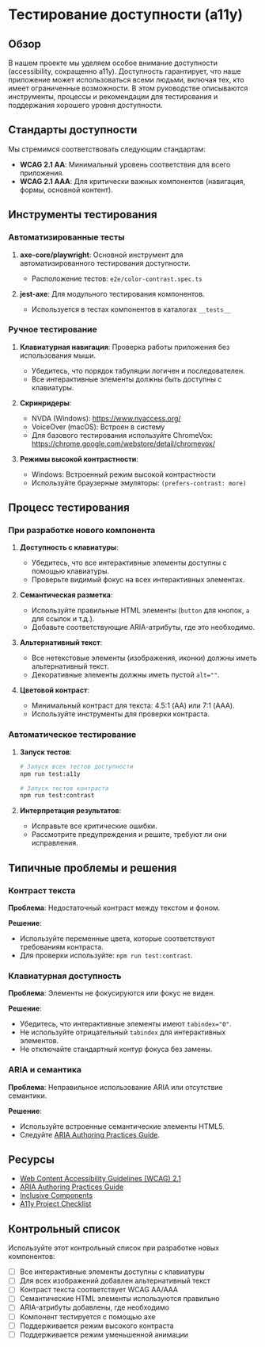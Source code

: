 # Тестирование доступности (a11y)

## Обзор

В нашем проекте мы уделяем особое внимание доступности (accessibility, сокращенно a11y). Доступность гарантирует, что наше приложение может использоваться всеми людьми, включая тех, кто имеет ограниченные возможности. В этом руководстве описываются инструменты, процессы и рекомендации для тестирования и поддержания хорошего уровня доступности.

## Стандарты доступности

Мы стремимся соответствовать следующим стандартам:

- **WCAG 2.1 AA**: Минимальный уровень соответствия для всего приложения.
- **WCAG 2.1 AAA**: Для критически важных компонентов (навигация, формы, основной контент).

## Инструменты тестирования

### Автоматизированные тесты

1. **axe-core/playwright**: Основной инструмент для автоматизированного тестирования доступности.

   - Расположение тестов: `e2e/color-contrast.spec.ts`

2. **jest-axe**: Для модульного тестирования компонентов.
   - Используется в тестах компонентов в каталогах `__tests__`

### Ручное тестирование

1. **Клавиатурная навигация**: Проверка работы приложения без использования мыши.

   - Убедитесь, что порядок табуляции логичен и последователен.
   - Все интерактивные элементы должны быть доступны с клавиатуры.

2. **Скринридеры**:

   - NVDA (Windows): https://www.nvaccess.org/
   - VoiceOver (macOS): Встроен в систему
   - Для базового тестирования используйте ChromeVox: https://chrome.google.com/webstore/detail/chromevox/

3. **Режимы высокой контрастности**:
   - Windows: Встроенный режим высокой контрастности
   - Используйте браузерные эмуляторы: `(prefers-contrast: more)`

## Процесс тестирования

### При разработке нового компонента

1. **Доступность с клавиатуры**:

   - Убедитесь, что все интерактивные элементы доступны с помощью клавиатуры.
   - Проверьте видимый фокус на всех интерактивных элементах.

2. **Семантическая разметка**:

   - Используйте правильные HTML элементы (`button` для кнопок, `a` для ссылок и т.д.).
   - Добавьте соответствующие ARIA-атрибуты, где это необходимо.

3. **Альтернативный текст**:

   - Все нетекстовые элементы (изображения, иконки) должны иметь альтернативный текст.
   - Декоративные элементы должны иметь пустой `alt=""`.

4. **Цветовой контраст**:
   - Минимальный контраст для текста: 4.5:1 (AA) или 7:1 (AAA).
   - Используйте инструменты для проверки контраста.

### Автоматическое тестирование

1. **Запуск тестов**:

   ```bash
   # Запуск всех тестов доступности
   npm run test:a11y

   # Запуск тестов контраста
   npm run test:contrast
   ```

2. **Интерпретация результатов**:
   - Исправьте все критические ошибки.
   - Рассмотрите предупреждения и решите, требуют ли они исправления.

## Типичные проблемы и решения

### Контраст текста

**Проблема**: Недостаточный контраст между текстом и фоном.

**Решение**:

- Используйте переменные цвета, которые соответствуют требованиям контраста.
- Для проверки используйте: `npm run test:contrast`.

### Клавиатурная доступность

**Проблема**: Элементы не фокусируются или фокус не виден.

**Решение**:

- Убедитесь, что интерактивные элементы имеют `tabindex="0"`.
- Не используйте отрицательный `tabindex` для интерактивных элементов.
- Не отключайте стандартный контур фокуса без замены.

### ARIA и семантика

**Проблема**: Неправильное использование ARIA или отсутствие семантики.

**Решение**:

- Используйте встроенные семантические элементы HTML5.
- Следуйте [ARIA Authoring Practices Guide](https://www.w3.org/WAI/ARIA/apg/).

## Ресурсы

- [Web Content Accessibility Guidelines (WCAG) 2.1](https://www.w3.org/TR/WCAG21/)
- [ARIA Authoring Practices Guide](https://www.w3.org/WAI/ARIA/apg/)
- [Inclusive Components](https://inclusive-components.design/)
- [A11y Project Checklist](https://www.a11yproject.com/checklist/)

## Контрольный список

Используйте этот контрольный список при разработке новых компонентов:

- [ ] Все интерактивные элементы доступны с клавиатуры
- [ ] Для всех изображений добавлен альтернативный текст
- [ ] Контраст текста соответствует WCAG AA/AAA
- [ ] Семантические HTML элементы используются правильно
- [ ] ARIA-атрибуты добавлены, где необходимо
- [ ] Компонент тестируется с помощью axe
- [ ] Поддерживается режим высокого контраста
- [ ] Поддерживается режим уменьшенной анимации
